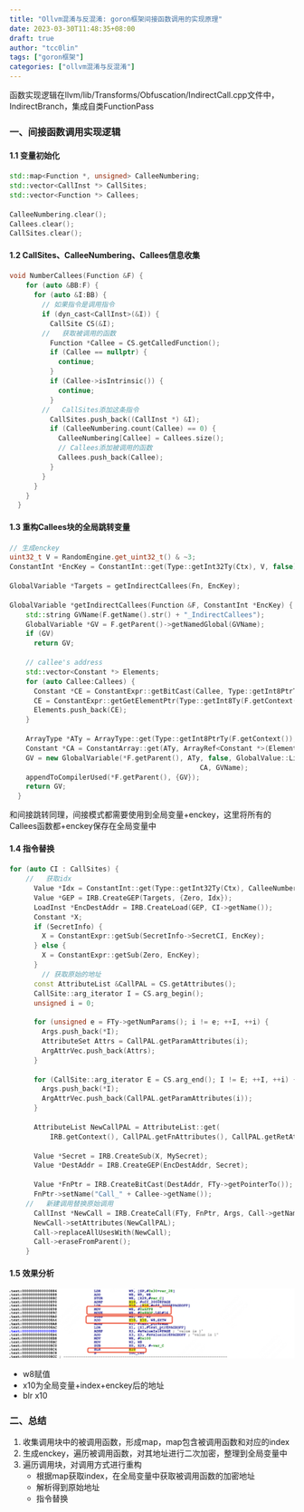 ```yaml
---
title: "Ollvm混淆与反混淆: goron框架间接函数调用的实现原理"
date: 2023-03-30T11:48:35+08:00
draft: true
author: "tcc0lin"
tags: ["goron框架"]
categories: ["ollvm混淆与反混淆"]
---
```


函数实现逻辑在llvm/lib/Transforms/Obfuscation/IndirectCall.cpp文件中，IndirectBranch，集成自类FunctionPass

### 一、间接函数调用实现逻辑

#### 1.1 变量初始化
```c++
std::map<Function *, unsigned> CalleeNumbering;
std::vector<CallInst *> CallSites;
std::vector<Function *> Callees;

CalleeNumbering.clear();
Callees.clear();
CallSites.clear();
```

#### 1.2 CallSites、CalleeNumbering、Callees信息收集
```c++
void NumberCallees(Function &F) {
    for (auto &BB:F) {
      for (auto &I:BB) {
        // 如果指令是调用指令
        if (dyn_cast<CallInst>(&I)) {
          CallSite CS(&I);
        //   获取被调用的函数
          Function *Callee = CS.getCalledFunction();
          if (Callee == nullptr) {
            continue;
          }
          if (Callee->isIntrinsic()) {
            continue;
          }
        //   CallSites添加这条指令
          CallSites.push_back((CallInst *) &I);
          if (CalleeNumbering.count(Callee) == 0) {
            CalleeNumbering[Callee] = Callees.size();
            // Callees添加被调用的函数
            Callees.push_back(Callee);
          }
        }
      }
    }
  }
```

#### 1.3 重构Callees块的全局跳转变量
```c++
// 生成enckey
uint32_t V = RandomEngine.get_uint32_t() & ~3;
ConstantInt *EncKey = ConstantInt::get(Type::getInt32Ty(Ctx), V, false);

GlobalVariable *Targets = getIndirectCallees(Fn, EncKey);

GlobalVariable *getIndirectCallees(Function &F, ConstantInt *EncKey) {
    std::string GVName(F.getName().str() + "_IndirectCallees");
    GlobalVariable *GV = F.getParent()->getNamedGlobal(GVName);
    if (GV)
      return GV;

    // callee's address
    std::vector<Constant *> Elements;
    for (auto Callee:Callees) {
      Constant *CE = ConstantExpr::getBitCast(Callee, Type::getInt8PtrTy(F.getContext()));
      CE = ConstantExpr::getGetElementPtr(Type::getInt8Ty(F.getContext()), CE, EncKey);
      Elements.push_back(CE);
    }

    ArrayType *ATy = ArrayType::get(Type::getInt8PtrTy(F.getContext()), Elements.size());
    Constant *CA = ConstantArray::get(ATy, ArrayRef<Constant *>(Elements));
    GV = new GlobalVariable(*F.getParent(), ATy, false, GlobalValue::LinkageTypes::PrivateLinkage,
                                               CA, GVName);
    appendToCompilerUsed(*F.getParent(), {GV});
    return GV;
  }
```
和间接跳转同理，间接模式都需要使用到全局变量+enckey，这里将所有的Callees函数都+enckey保存在全局变量中

#### 1.4 指令替换
```c++
for (auto CI : CallSites) {
    //   获取idx
      Value *Idx = ConstantInt::get(Type::getInt32Ty(Ctx), CalleeNumbering[CS.getCalledFunction()]);
      Value *GEP = IRB.CreateGEP(Targets, {Zero, Idx});
      LoadInst *EncDestAddr = IRB.CreateLoad(GEP, CI->getName());
      Constant *X;
      if (SecretInfo) {
        X = ConstantExpr::getSub(SecretInfo->SecretCI, EncKey);
      } else {
        X = ConstantExpr::getSub(Zero, EncKey);
      }
        // 获取原始的地址
      const AttributeList &CallPAL = CS.getAttributes();
      CallSite::arg_iterator I = CS.arg_begin();
      unsigned i = 0;

      for (unsigned e = FTy->getNumParams(); i != e; ++I, ++i) {
        Args.push_back(*I);
        AttributeSet Attrs = CallPAL.getParamAttributes(i);
        ArgAttrVec.push_back(Attrs);
      }

      for (CallSite::arg_iterator E = CS.arg_end(); I != E; ++I, ++i) {
        Args.push_back(*I);
        ArgAttrVec.push_back(CallPAL.getParamAttributes(i));
      }

      AttributeList NewCallPAL = AttributeList::get(
          IRB.getContext(), CallPAL.getFnAttributes(), CallPAL.getRetAttributes(), ArgAttrVec);

      Value *Secret = IRB.CreateSub(X, MySecret);
      Value *DestAddr = IRB.CreateGEP(EncDestAddr, Secret);

      Value *FnPtr = IRB.CreateBitCast(DestAddr, FTy->getPointerTo());
      FnPtr->setName("Call_" + Callee->getName());
    //   新建调用替换原始调用
      CallInst *NewCall = IRB.CreateCall(FTy, FnPtr, Args, Call->getName());
      NewCall->setAttributes(NewCallPAL);
      Call->replaceAllUsesWith(NewCall);
      Call->eraseFromParent();
    }
```

#### 1.5 效果分析
![](https://github.com/tcc0lin/self_pic/blob/main/icall1.png?raw=true)
- w8赋值
- x10为全局变量+index+enckey后的地址
- blr x10
### 二、总结
1. 收集调用块中的被调用函数，形成map，map包含被调用函数和对应的index
2. 生成enckey，遍历被调用函数，对其地址进行二次加密，整理到全局变量中
3. 遍历调用块，对调用方式进行重构
    - 根据map获取index，在全局变量中获取被调用函数的加密地址
    - 解析得到原始地址
    - 指令替换